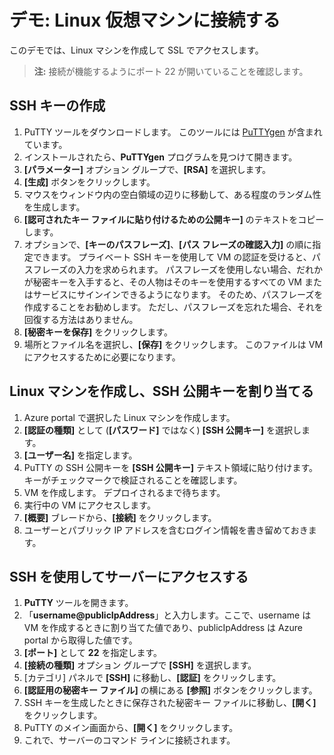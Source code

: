 # <a name="demonstration-connect-to-linux-virtual-machines"></a>デモ: Linux 仮想マシンに接続する

このデモでは、Linux マシンを作成して SSL でアクセスします。

>**注:**  接続が機能するようにポート 22 が開いていることを確認します。 

## <a name="create-the-ssh-keys"></a>SSH キーの作成

1. PuTTY ツールをダウンロードします。 このツールには [PuTTYgen](https://putty.org/) が含まれています。 
2. インストールされたら、**PuTTYgen** プログラムを見つけて開きます。
3. **[パラメーター]** オプション グループで、**[RSA]** を選択します。
4. **[生成]** ボタンをクリックします。
5. マウスをウィンドウ内の空白領域の辺りに移動して、ある程度のランダム性を生成します。
6. **[認可されたキー ファイルに貼り付けるための公開キー]** のテキストをコピーします。
7. オプションで、**[キーのパスフレーズ]**、**[パス フレーズの確認入力]** の順に指定できます。 プライベート SSH キーを使用して VM の認証を受けると、パスフレーズの入力を求められます。 パスフレーズを使用しない場合、だれかが秘密キーを入手すると、その人物はそのキーを使用するすべての VM またはサービスにサインインできるようになります。 そのため、パスフレーズを作成することをお勧めします。 ただし、パスフレーズを忘れた場合、それを回復する方法はありません。
8. **[秘密キーを保存]** をクリックします。
9. 場所とファイル名を選択し、**[保存]** をクリックします。 このファイルは VM にアクセスするために必要になります。 

## <a name="create-the-linux-machine-and-assign-the-public-ssh-key"></a>Linux マシンを作成し、SSH 公開キーを割り当てる

1. Azure portal で選択した Linux マシンを作成します。
2. **[認証の種類]** として (**[パスワード]** ではなく) **[SSH 公開キー]** を選択します。
3. **[ユーザー名]** を指定します。
4. PuTTY の SSH 公開キーを **[SSH 公開キー]** テキスト領域に貼り付けます。 キーがチェックマークで検証されることを確認します。 
5. VM を作成します。 デプロイされるまで待ちます。
6. 実行中の VM にアクセスします。 
7. **[概要]** ブレードから、**[接続]** をクリックします。
8. ユーザーとパブリック IP アドレスを含むログイン情報を書き留めておきます。

## <a name="access-the-server-using-ssh"></a>SSH を使用してサーバーにアクセスする

1. **PuTTY** ツールを開きます。
2. 「**username@publicIpAddress**」と入力します。ここで、username は VM を作成するときに割り当てた値であり、publicIpAddress は Azure portal から取得した値です。
3. **[ポート]** として **22** を指定します。
4. **[接続の種類]** オプション グループで **[SSH]** を選択します。
5. [カテゴリ] パネルで **[SSH]** に移動し、**[認証]** をクリックします。
6. **[認証用の秘密キー ファイル]** の横にある **[参照]** ボタンをクリックします。
7. SSH キーを生成したときに保存された秘密キー ファイルに移動し、**[開く]** をクリックします。
8. PuTTY のメイン画面から、**[開く]** をクリックします。
9. これで、サーバーのコマンド ラインに接続されます。 